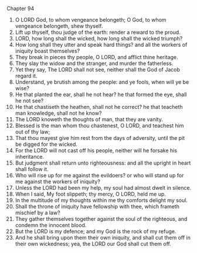 

Chapter 94

1. O LORD God, to whom vengeance belongeth; O God, to whom vengeance belongeth, shew thyself.
2. Lift up thyself, thou judge of the earth: render a reward to the proud.
3. LORD, how long shall the wicked, how long shall the wicked triumph?
4. How long shall they utter and speak hard things?  and all the workers of iniquity boast themselves?
5. They break in pieces thy people, O LORD, and afflict thine heritage.
6. They slay the widow and the stranger, and murder the fatherless.
7. Yet they say, The LORD shall not see, neither shall the God of Jacob regard it.
8. Understand, ye brutish among the people: and ye fools, when will ye be wise?
9. He that planted the ear, shall he not hear?  he that formed the eye, shall he not see?
10. He that chastiseth the heathen, shall not he correct?  he that teacheth man knowledge, shall not he know?
11. The LORD knoweth the thoughts of man, that they are vanity.
12. Blessed is the man whom thou chastenest, O LORD, and teachest him out of thy law;
13. That thou mayest give him rest from the days of adversity, until the pit be digged for the wicked.
14. For the LORD will not cast off his people, neither will he forsake his inheritance.
15. But judgment shall return unto righteousness: and all the upright in heart shall follow it.
16. Who will rise up for me against the evildoers?  or who will stand up for me against the workers of iniquity?
17. Unless the LORD had been my help, my soul had almost dwelt in silence.
18. When I said, My foot slippeth; thy mercy, O LORD, held me up.
19. In the multitude of my thoughts within me thy comforts delight my soul.
20. Shall the throne of iniquity have fellowship with thee, which frameth mischief by a law?
21. They gather themselves together against the soul of the righteous, and condemn the innocent blood.
22. But the LORD is my defence; and my God is the rock of my refuge.
23. And he shall bring upon them their own iniquity, and shall cut them off in their own wickedness; yea, the LORD our God shall cut them off.
